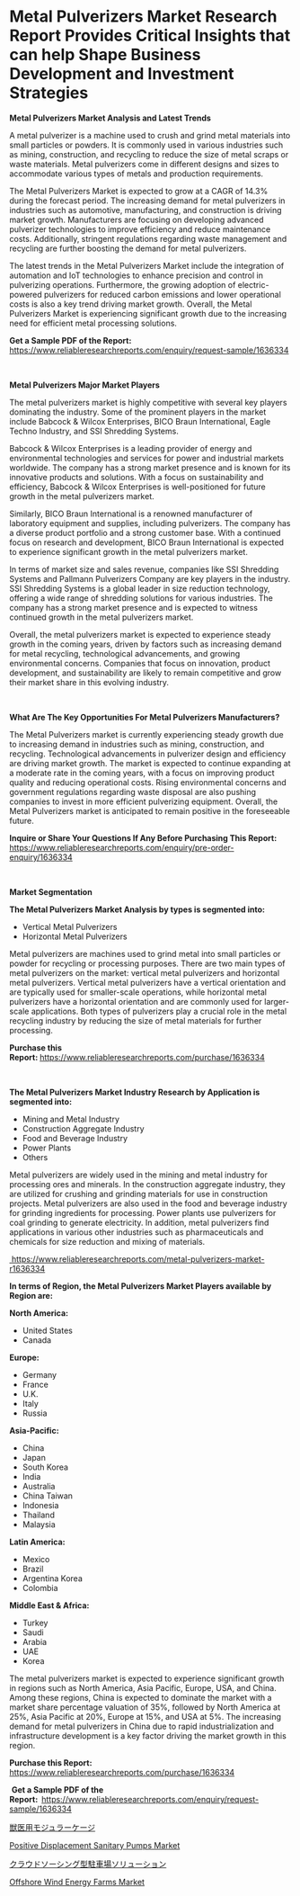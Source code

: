 <p><h1>Metal Pulverizers Market Research Report Provides Critical Insights that can help Shape Business Development and Investment Strategies</h1></p><p><strong>Metal Pulverizers Market Analysis and Latest Trends</strong></p>
<p><p>A metal pulverizer is a machine used to crush and grind metal materials into small particles or powders. It is commonly used in various industries such as mining, construction, and recycling to reduce the size of metal scraps or waste materials. Metal pulverizers come in different designs and sizes to accommodate various types of metals and production requirements.</p><p>The Metal Pulverizers Market is expected to grow at a CAGR of 14.3% during the forecast period. The increasing demand for metal pulverizers in industries such as automotive, manufacturing, and construction is driving market growth. Manufacturers are focusing on developing advanced pulverizer technologies to improve efficiency and reduce maintenance costs. Additionally, stringent regulations regarding waste management and recycling are further boosting the demand for metal pulverizers.</p><p>The latest trends in the Metal Pulverizers Market include the integration of automation and IoT technologies to enhance precision and control in pulverizing operations. Furthermore, the growing adoption of electric-powered pulverizers for reduced carbon emissions and lower operational costs is also a key trend driving market growth. Overall, the Metal Pulverizers Market is experiencing significant growth due to the increasing need for efficient metal processing solutions.</p></p>
<p><strong>Get a Sample PDF of the Report:&nbsp;</strong> <a href="https://www.reliableresearchreports.com/enquiry/request-sample/1636334">https://www.reliableresearchreports.com/enquiry/request-sample/1636334</a></p>
<p>&nbsp;</p>
<p><strong>Metal Pulverizers Major Market Players</strong></p>
<p><p>The metal pulverizers market is highly competitive with several key players dominating the industry. Some of the prominent players in the market include Babcock & Wilcox Enterprises, BICO Braun International, Eagle Techno Industry, and SSI Shredding Systems.</p><p>Babcock & Wilcox Enterprises is a leading provider of energy and environmental technologies and services for power and industrial markets worldwide. The company has a strong market presence and is known for its innovative products and solutions. With a focus on sustainability and efficiency, Babcock & Wilcox Enterprises is well-positioned for future growth in the metal pulverizers market.</p><p>Similarly, BICO Braun International is a renowned manufacturer of laboratory equipment and supplies, including pulverizers. The company has a diverse product portfolio and a strong customer base. With a continued focus on research and development, BICO Braun International is expected to experience significant growth in the metal pulverizers market.</p><p>In terms of market size and sales revenue, companies like SSI Shredding Systems and Pallmann Pulverizers Company are key players in the industry. SSI Shredding Systems is a global leader in size reduction technology, offering a wide range of shredding solutions for various industries. The company has a strong market presence and is expected to witness continued growth in the metal pulverizers market.</p><p>Overall, the metal pulverizers market is expected to experience steady growth in the coming years, driven by factors such as increasing demand for metal recycling, technological advancements, and growing environmental concerns. Companies that focus on innovation, product development, and sustainability are likely to remain competitive and grow their market share in this evolving industry.</p></p>
<p>&nbsp;</p>
<p><strong>What Are The Key Opportunities For Metal Pulverizers Manufacturers?</strong></p>
<p><p>The Metal Pulverizers market is currently experiencing steady growth due to increasing demand in industries such as mining, construction, and recycling. Technological advancements in pulverizer design and efficiency are driving market growth. The market is expected to continue expanding at a moderate rate in the coming years, with a focus on improving product quality and reducing operational costs. Rising environmental concerns and government regulations regarding waste disposal are also pushing companies to invest in more efficient pulverizing equipment. Overall, the Metal Pulverizers market is anticipated to remain positive in the foreseeable future.</p></p>
<p><strong>Inquire or Share Your Questions If Any Before Purchasing This Report:</strong> <a href="https://www.reliableresearchreports.com/enquiry/pre-order-enquiry/1636334">https://www.reliableresearchreports.com/enquiry/pre-order-enquiry/1636334</a></p>
<p>&nbsp;</p>
<p><strong>Market Segmentation</strong></p>
<p><strong>The Metal Pulverizers Market Analysis by types is segmented into:</strong></p>
<p><ul><li>Vertical Metal Pulverizers</li><li>Horizontal Metal Pulverizers</li></ul></p>
<p><p>Metal pulverizers are machines used to grind metal into small particles or powder for recycling or processing purposes. There are two main types of metal pulverizers on the market: vertical metal pulverizers and horizontal metal pulverizers. Vertical metal pulverizers have a vertical orientation and are typically used for smaller-scale operations, while horizontal metal pulverizers have a horizontal orientation and are commonly used for larger-scale applications. Both types of pulverizers play a crucial role in the metal recycling industry by reducing the size of metal materials for further processing.</p></p>
<p><strong>Purchase this Report:&nbsp;</strong><a href="https://www.reliableresearchreports.com/purchase/1636334">https://www.reliableresearchreports.com/purchase/1636334</a></p>
<p>&nbsp;</p>
<p><strong>The Metal Pulverizers Market Industry Research by Application is segmented into:</strong></p>
<p><ul><li>Mining and Metal Industry</li><li>Construction Aggregate Industry</li><li>Food and Beverage Industry</li><li>Power Plants</li><li>Others</li></ul></p>
<p><p>Metal pulverizers are widely used in the mining and metal industry for processing ores and minerals. In the construction aggregate industry, they are utilized for crushing and grinding materials for use in construction projects. Metal pulverizers are also used in the food and beverage industry for grinding ingredients for processing. Power plants use pulverizers for coal grinding to generate electricity. In addition, metal pulverizers find applications in various other industries such as pharmaceuticals and chemicals for size reduction and mixing of materials.</p></p>
<p><a href="https://www.reliableresearchreports.com/metal-pulverizers-market-r1636334">&nbsp;https://www.reliableresearchreports.com/metal-pulverizers-market-r1636334</a></p>
<p><strong>In terms of Region, the Metal Pulverizers Market Players available by Region are:</strong></p>
<p>
    <p> <strong> North America: </strong>
        <ul>
            <li>United States</li>
            <li>Canada</li>
        </ul>
        </p> 
    <p> <strong> Europe: </strong>
        <ul>
            <li>Germany</li>
            <li>France</li>
            <li>U.K.</li>
            <li>Italy</li>
            <li>Russia</li>
        </ul>
        </p> 
    <p> <strong> Asia-Pacific: </strong>
        <ul>
            <li>China</li>
            <li>Japan</li>
            <li>South Korea</li>
            <li>India</li>
            <li>Australia</li>
            <li>China Taiwan</li>
            <li>Indonesia</li>
            <li>Thailand</li>
            <li>Malaysia</li>
        </ul>
        </p> 
    <p> <strong> Latin America: </strong>
        <ul>
            <li>Mexico</li>
            <li>Brazil</li>
            <li>Argentina Korea</li>
            <li>Colombia</li>
        </ul>
        </p> 
    <p> <strong> Middle East & Africa: </strong>
        <ul>
            <li>Turkey</li>
            <li>Saudi</li>
            <li>Arabia</li>
            <li>UAE</li>
            <li>Korea</li>
        </ul>
    </p>
    </p>
<p><p>The metal pulverizers market is expected to experience significant growth in regions such as North America, Asia Pacific, Europe, USA, and China. Among these regions, China is expected to dominate the market with a market share percentage valuation of 35%, followed by North America at 25%, Asia Pacific at 20%, Europe at 15%, and USA at 5%. The increasing demand for metal pulverizers in China due to rapid industrialization and infrastructure development is a key factor driving the market growth in this region.</p></p>
<p><strong>Purchase this Report: </strong><a href="https://www.reliableresearchreports.com/purchase/1636334">https://www.reliableresearchreports.com/purchase/1636334</a></p>
<p>&nbsp;<strong>Get a Sample PDF of the Report:&nbsp;&nbsp;</strong><a href="https://www.reliableresearchreports.com/enquiry/request-sample/1636334">https://www.reliableresearchreports.com/enquiry/request-sample/1636334</a></p>
<p><strong></strong></p>
<p><p><a href="https://github.com/KaliMetz2023/Market-Research-Report-List-1/blob/main/847391292294.md">獣医用モジュラーケージ</a></p><p><a href="https://github.com/prosalinda88/Market-Research-Report-List-4/blob/main/positive-displacement-sanitary-pumps-market.md">Positive Displacement Sanitary Pumps Market</a></p><p><a href="https://github.com/oqoeusbvpadwjs08/Market-Research-Report-List-2/blob/main/246639492295.md">クラウドソーシング型駐車場ソリューション</a></p><p><a href="https://github.com/NorbertYates/Market-Research-Report-List-5/blob/main/offshore-wind-energy-farms-market.md">Offshore Wind Energy Farms Market</a></p></p>